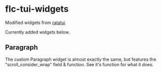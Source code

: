 # flc-tui-widgets

Modified widgets from [ratatui](https://docs.rs/ratatui/latest/ratatui/)

Currently added widgets below.

## Paragraph  

The custom Paragraph widget is almost exactly the same, but features the
"scroll_consider_wrap" field & function. See it's function for what it does.
